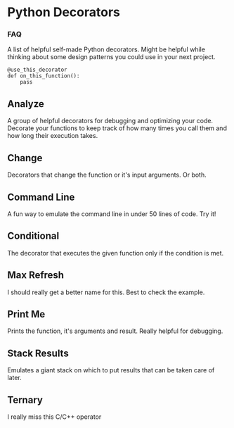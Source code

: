 # Python Decorators

### FAQ

A list of helpful self-made Python decorators.
Might be helpful while thinking about some design patterns you could use in your next project.

```
@use_this_decorator
def on_this_function():
	pass
```

## Analyze
A group of helpful decorators for debugging and optimizing your code. Decorate your functions to keep track of how many times you call them and how long their execution takes.

## Change
Decorators that change the function or it's input arguments. Or both.

## Command Line
A fun way to emulate the command line in under 50 lines of code. Try it!

## Conditional
The decorator that executes the given function only if the condition is met.

## Max Refresh
I should really get a better name for this. Best to check the example.

## Print Me
Prints the function, it's arguments and result. Really helpful for debugging.

## Stack Results
Emulates a giant stack on which to put results that can be taken care of later.

## Ternary
I really miss this C/C++ operator